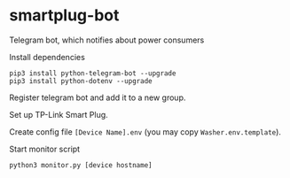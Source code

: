 # smartplug-bot
Telegram bot, which notifies about power consumers

Install dependencies
````
pip3 install python-telegram-bot --upgrade
pip3 install python-dotenv --upgrade
````

Register telegram bot and add it to a new group.

Set up TP-Link Smart Plug.

Create config file `[Device Name].env` (you may copy `Washer.env.template`).

Start monitor script
````
python3 monitor.py [device hostname]
````
